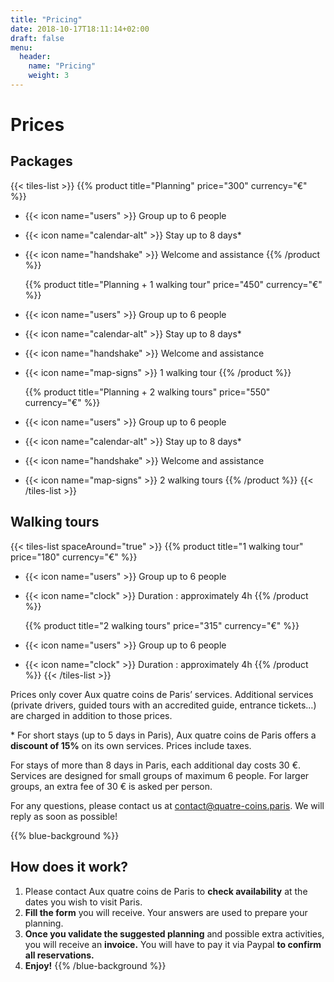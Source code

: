 ```yaml
---
title: "Pricing"
date: 2018-10-17T18:11:14+02:00
draft: false
menu:
  header:
    name: "Pricing"
    weight: 3
---
```


# Prices

## Packages

{{< tiles-list >}}
  {{% product title="Planning" price="300" currency="€" %}}
* {{< icon name="users" >}} Group up to 6 people
* {{< icon name="calendar-alt" >}} Stay up to 8 days*
* {{< icon name="handshake" >}} Welcome and assistance
  {{% /product %}}

  {{% product title="Planning + 1 walking tour" price="450" currency="€" %}}
* {{< icon name="users" >}} Group up to 6 people
* {{< icon name="calendar-alt" >}} Stay up to 8 days*
* {{< icon name="handshake" >}} Welcome and assistance
* {{< icon name="map-signs" >}} 1 walking tour
  {{% /product %}}

  {{% product title="Planning + 2 walking tours" price="550" currency="€" %}}
* {{< icon name="users" >}} Group up to 6 people
* {{< icon name="calendar-alt" >}} Stay up to 8 days*
* {{< icon name="handshake" >}} Welcome and assistance
* {{< icon name="map-signs" >}} 2 walking tours
  {{% /product %}}
{{< /tiles-list >}}

## Walking tours

{{< tiles-list spaceAround="true" >}}
  {{% product title="1 walking tour" price="180" currency="€" %}}
* {{< icon name="users" >}} Group up to 6 people
* {{< icon name="clock" >}} Duration : approximately 4h
  {{% /product %}}

  {{% product title="2 walking tours" price="315" currency="€" %}}
* {{< icon name="users" >}} Group up to 6 people
* {{< icon name="clock" >}} Duration : approximately 4h
  {{% /product %}}
{{< /tiles-list >}}

Prices only cover Aux quatre coins de Paris’ services. Additional services (private drivers, guided tours with an accredited guide, entrance tickets…) are charged in addition to those prices.

\* For short stays (up to 5 days in Paris), Aux quatre coins de Paris offers a **discount of 15%** on its own services. Prices include taxes.

For stays of more than 8 days in Paris, each additional day costs 30 €. Services are designed for small groups of maximum 6 people. For larger groups, an extra fee of 30 € is asked per person.

For any questions, please contact us at [contact@quatre-coins.paris](mailto:contact@quatre-coins.paris). We will reply as soon as possible!

{{% blue-background %}}
## How does it work?

1. Please contact Aux quatre coins de Paris to **check availability** at the dates you wish to visit Paris.
2. **Fill the form** you will receive. Your answers are used to prepare your planning.
3. **Once you validate the suggested planning** and possible extra activities, you will receive an **invoice.** You will have to pay it via Paypal **to confirm all reservations.**
4. **Enjoy!**
{{% /blue-background %}}

